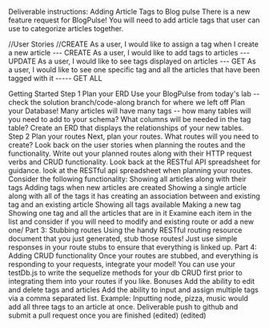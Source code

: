 Deliverable instructions:
Adding Article Tags to Blog pulse
There is a new feature request for BlogPulse! You will need to add article tags that user can use to  categorize articles together.


//User Stories
//CREATE
As a user, I would like to assign a tag when I create a new article --- CREATE
As a user, I would like to add tags to articles  --- UPDATE
As a user, I would like to see tags displayed on articles  --- GET
As a user, I would like to see one specific tag and all the articles that have been tagged with it   ----- GET ALL

Getting Started
Step 1 Plan your ERD
Use your BlogPulse from today's lab -- check the solution branch/code-along branch for where we left off
Plan your Database!
Many articles will have many tags -- how many tables will you need to add to your schema?
What columns will be needed in the tag table?
Create an ERD that displays the relationships of your new tables.
Step 2 Plan your routes
Next, plan your routes. What routes will you need to create? Look back on the user stories when planning the routes and the functionality.
Write out your planned routes along with their HTTP request verbs and CRUD functionality. Look back at the RESTful API spreadsheet for guidance. look at the RESTful api spreadsheet when planning your routes.
Consider the following functionality:
Showing all articles along with their tags
Adding tags when new articles are created
Showing a single article along with all of the tags it has
creating an association between and existing tag and an existing article
Showing all tags available
Making a new tag
Showing one tag and all the articles that are in it
Examine each item in the list and consider if you will need to modify and existing route or add a new one/
Part 3: Stubbing routes
Using the handy RESTful routing resource document that you just generated, stub those routes! Just use simple responses in your route stubs to ensure that everything is linked up.
Part 4: Adding CRUD functionality
Once your routes are stubbed, and everything is responding to your requests, integrate your model! You can use your testDb.js to write the sequelize methods for your db CRUD first prior to integrating them into your routes if you like.
Bonuses
Add the ability to edit and delete tags and articles
Add the ability to input and assign multiple tags via a comma separated list.
Example: Inputting node, pizza, music would add all three tags to an article at once.
Deliverable
push to github and submit a pull request once you are finished (edited) (edited) 